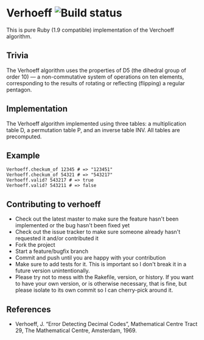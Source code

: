 # Verhoeff ![Build status](http://travis-ci.org/bai/verhoeff.png)

This is pure Ruby (1.9 compatible) implementation of the Verchoeff algorithm.

## Trivia
The Verhoeff algorithm uses the properties of D5 (the dihedral group of order 10) — a non-commutative system of operations on ten elements, corresponding to the results of rotating or reflecting (flipping) a regular pentagon.

## Implementation
The Verhoeff algorithm implemented using three tables: a multiplication table D, a permutation table P, and an inverse table INV. All tables are precomputed.

## Example
    Verhoeff.checkum_of 12345 # => "123451"
    Verhoeff.checkum_of 54321 # => "543217"
    Verhoeff.valid? 543217 # => true
    Verhoeff.valid? 543211 # => false

## Contributing to verhoeff

* Check out the latest master to make sure the feature hasn't been implemented or the bug hasn't been fixed yet
* Check out the issue tracker to make sure someone already hasn't requested it and/or contributed it
* Fork the project
* Start a feature/bugfix branch
* Commit and push until you are happy with your contribution
* Make sure to add tests for it. This is important so I don't break it in a future version unintentionally.
* Please try not to mess with the Rakefile, version, or history. If you want to have your own version, or is otherwise necessary, that is fine, but please isolate to its own commit so I can cherry-pick around it.

## References
  * Verhoeff, J. “Error Detecting Decimal Codes”, Mathematical Centre Tract 29, The Mathematical Centre, Amsterdam, 1969.
